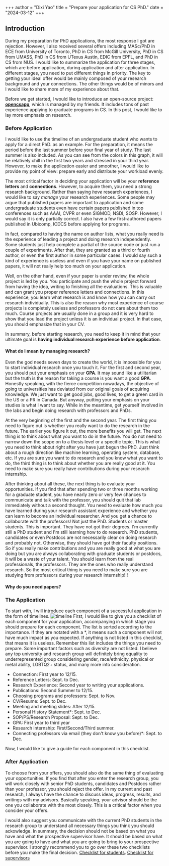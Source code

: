 +++
author = "Dixi Yao"
title = "Prepare your application for CS PhD."
date = "2024-03-12"
+++

## Introduction
During my preparation for PhD applications, the most response I got are rejection. However, I also received several offers including MASc/PhD in ECE from University of Toronto, PhD in CS from McGill University, PhD in CS from UMASS, PhD in CS from UTexus Austin, EDIC from EPFL, and PhD in CS from NUS. I would like to summarize the application for three stages, which are before application, during application and after application. In different stages, you need to put different things in priority. The key to getting your ideal offer would be mainly composed of your research background and your connections. The other things would be of minors and I would like to share more of my experience about that.

Before we get started, I would like to introduce an open-source project: [**opencsapp**](https://opencs.app/), which is managed by my friends. It includes tons of past experience applying to graduate programs in CS. In this post, I would like to lay more emphasis on research.

### Before Application
I would like to use the timeline of an undergraduate student who wants to apply for a direct PhD. as an example. For the preparation, it means the period before the last summer before your final year of study. The last summer is also included. As you can see from the colors in this graph, it will be relatively chill in the first two years and stressed in your third year. However, to make the application easier and smoother, I would like to provide my point of view: prepare early and distribute your workload evenly.

The most critical factor in deciding your application will be your **reference letters** and **connections**. However, to acquire them, you need a strong research background. Rather than saying *have* research experiences, I would like to say *manage* your research experiences. Some people may argue that published papers are important to application and some undergraduate students even have certain papers published in top conferences such as AAAI, CVPR or even SIGMOD, NSDI, SOSP. However, I would say it is only partially correct. I also have a few first-authored papers published in Ubicomp, ICDCS before applying for programs. 

In fact, compared to having the name on author lists, what you really need is the experience of leading a project and doing research independently. Some students just help complete a partial of the source code or just run a couple of experiments. After that, they are granted as a third or fourth author, or even the first author in some particular cases. I would say such a kind of experience is useless and even if you have your name on published papers, it will not really help too much on your application. 

Well, on the other hand, even if your paper is under review, the whole project is led by you. You participate and push the whole project forward from having the idea, writing to finishing all the evaluations. This is valuable and can grant you proper reference letters and connections. In this experience, you learn what research is and know how you can carry out research individually. This is also the reason why most experience of course projects is completely useless and professors do not care about them too much. Course projects are usually done in a group and it is very hard to show that you lead the project unless it is an individual project. In that case, you should emphasize that in your CV.

In summary, before starting research, you need to keep it in mind that your ultimate goal is **having individual research experience before application**.

#### What do I mean by managing research?
Even the god needs seven days to create the world, it is impossible for you to start individual research once you touch it. For the first and second year, you should put your emphasis on your **GPA**. It may sound like a utilitarian but the truth is the reason for taking a course is you want a good **GPA**. Honestly speaking, with the fierce competition nowadays, the objective of going to universities has deviated from our original goals of acquiring knowledge. We just want to get good jobs, good lives, to get a green card in the US or a PR in Canada. But anyway, putting your emphasis on your studies is what I want to say. While in the meantime, get yourself involved in the labs and begin doing research with professors and PhDs.

At the very beginning of the first and the second year. The first thing you need to figure out is whether you really want to do the research in the future. The earlier you figure it out, the more benefits you will get. The next thing is to think about what you want to do in the future. You do not need to narrow down the scope on to a thesis level or a specific topic. This is what you need to think about right after you have just begun the PhD. Just think about a rough direction like machine learning, operating system, database, etc. If you are sure you want to do research and you know what you want to do, the third thing is to think about whether you are really good at it. You need to make sure you really have contributions during your research internship.

After thinking about all these, the next thing is to evaluate your opportunities. If you find that after spending two or three months working for a graduate student, you have nearly zero or very few chances to communicate and talk with the professor, you should quit that lab immediately without a second thought. You need to evaluate how much you have learned during your research assistant experience and whether you can learn to become an individual researcher. And you get a chance to collaborate with the professors! Not just the PhD. Students or master students. This is important. They have not got their degrees. I'm currently still a PhD student and I'm still learning how to do research. PhD students, candidates or even Postdocs are not necessarily clear on doing research and probably not. Otherwise, they should have got their faculty positions. So if you really make contributions and you are really good at what you are doing but you are always collaborating with graduate students or postdocs, it will be a waste of your talent. You should learn from the real professionals, the professors. They are the ones who really understand research. So the most critical thing is you need to make sure you are studying from professors during your research internship!!!

#### Why do you need papers?

### The Application
To start with, I will introduce each component of a successful application in the form of timelines.
![timeline](/assets/images/timeline.png)
First, I would like to give you a checklist of each component for your application, accompanying in which stage you should prepare for each component. The list is sorted according to the importance. If they are notated with a *, it means such a component will not have much impact as you expected. If anything is not listed in this checklist, that means it is useless. Remember this list includes the things you need to prepare. Some important factors such as diversity are not listed. I believe any top university and research group will definitely bring equality to underrepresented group considering gender, race/ethnicity, physical or metal ability, LGBTQ2+ status, and many more into consideration.

- Connection: First year to 12/15.
- Reference Letters: Sept. to Dec.
- Research Experience: Second year to writing your applications.
- Publications: Second Summer to 12/15.
- Choosing programs and professors: Sept. to Nov.
- CV/Resume: Sept. to Dec.
- Meeting and meeting slides: After 12/15.
- Personal History Statement*: Sept. to Dec.
- SOP/PS/Research Proposal: Sept. to Dec.
- GPA: First year to third year
- Research internship: First/Second/Third summer.
- Connecting professors via email (they don't know you before)*: Sept. to Dec.

Now, I would like to give a guide for each component in this checklist.

### After Application
To choose from your offers, you should also do the same thing of evaluating your opportunities. If you find that after you enter the research group, you will work closely with senior PhD students, candidates and Postdocs rather than your professor, you should reject the offer. In my current and past research, I always have the chance to discuss ideas, progress, results, and writings with my advisors. Basically speaking, your advisor should be the one you collaborate with the most closely. This is a critical factor when you consider your offers.

I would also suggest you communicate with the current PhD students in the research group to understand all necessary things you think you should ackowledge. In summary, the decision should not be based on what you have and what the prospective supervisor have. It should be based on what you are going to have and what you are going to bring to your prospective supervisor. I strongly recommend you to go over these two checklists before you make the final decision. [Checklist for students](https://www.sgs.utoronto.ca/resources-supports/supervision/supervision-guidelines/supervision-guidelines-for-students-section-10-appendix-2-checklist-for-students/). [Checklist for supervisors](https://www.sgs.utoronto.ca/resources-supports/supervision/supervision-guidelines/supervision-guidelines-for-faculty-section-10-appendix-2-checklist-for-supervisors/)
